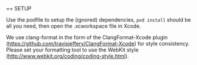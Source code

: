 == SETUP

Use the podfile to setup the (ignored) dependencies, `pod install` should be all you need, then open the .xcworkspace file in Xcode.

We use clang-format in the form of the ClangFormat-Xcode plugin (https://github.com/travisjeffery/ClangFormat-Xcode) for style consistency. Please set your formatting tool to use the WebKit style (http://www.webkit.org/coding/coding-style.html).

